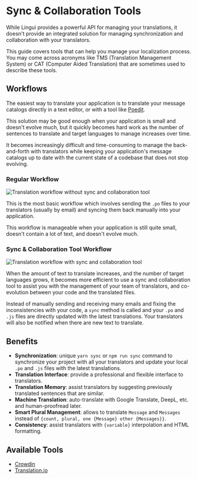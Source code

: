 # Sync & Collaboration Tools

While Lingui provides a powerful API for managing your translations, it doesn't provide an integrated solution for managing synchronization and collaboration with your translators.

This guide covers tools that can help you manage your localization process. You may come across acronyms like TMS (Translation Management System) or CAT (Computer Aided Translation) that are sometimes used to describe these tools.

## Workflows

The easiest way to translate your application is to translate your message catalogs directly in a text editor, or with a tool like [Poedit](https://poedit.net).

This solution may be good enough when your application is small and doesn't evolve much, but it quickly becomes hard work as the number of sentences to translate and target languages to manage increases over time.

It becomes increasingly difficult and time-consuming to manage the back-and-forth with translators while keeping your application's message catalogs up to date with the current state of a codebase that does not stop evolving.

### Regular Workflow

![Translation workflow *without* sync and collaboration tool](/img/docs/without-collaboration-tool.png)

This is the most basic workflow which involves sending the `.po` files to your translators (usually by email) and syncing them back manually into your application.

This workflow is manageable when your application is still quite small, doesn't contain a lot of text, and doesn't evolve much.

### Sync & Collaboration Tool Workflow

![Translation workflow *with* sync and collaboration tool](/img/docs/with-collaboration-tool.png)

When the amount of text to translate increases, and the number of target languages grows, it becomes more efficient to use a sync and collaboration tool to assist you with the management of your team of translators, and co-evolution between your code and the translated files.

Instead of manually sending and receiving many emails and fixing the inconsistencies with your code, a `sync` method is called and your `.po` and `.js` files are directly updated with the latest translations. Your translators will also be notified when there are new text to translate.

## Benefits

- **Synchronization**: unique `yarn sync` or `npm run sync` command to synchronize your project with all your translators and update your local `.po` and `.js` files with the latest translations.
- **Translation Interface**: provide a professional and flexible interface to translators.
- **Translation Memory**: assist translators by suggesting previously translated sentences that are similar.
- **Machine Translation**: auto-translate with Google Translate, DeepL, etc. and human-proofread later.
- **Smart Plural Management**: allows to translate `Message` and `Messages` instead of `{count, plural, one {Message} other {Messages}}`.
- **Consistency**: assist translators with `{variable}` interpolation and HTML formatting.

## Available Tools

- [Crowdin](/tools/crowdin)
- [Translation.io](/tools/translation-io)
